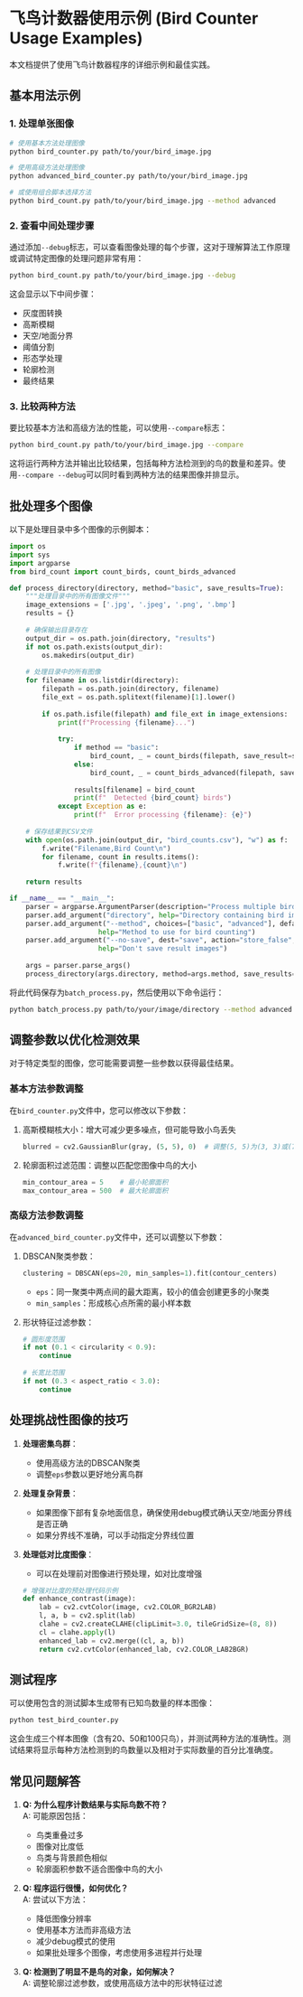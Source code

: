 # 飞鸟计数器使用示例 (Bird Counter Usage Examples)

本文档提供了使用飞鸟计数器程序的详细示例和最佳实践。

## 基本用法示例

### 1. 处理单张图像

```bash
# 使用基本方法处理图像
python bird_counter.py path/to/your/bird_image.jpg

# 使用高级方法处理图像
python advanced_bird_counter.py path/to/your/bird_image.jpg

# 或使用组合脚本选择方法
python bird_count.py path/to/your/bird_image.jpg --method advanced
```

### 2. 查看中间处理步骤

通过添加`--debug`标志，可以查看图像处理的每个步骤，这对于理解算法工作原理或调试特定图像的处理问题非常有用：

```bash
python bird_count.py path/to/your/bird_image.jpg --debug
```

这会显示以下中间步骤：
- 灰度图转换
- 高斯模糊
- 天空/地面分界
- 阈值分割
- 形态学处理
- 轮廓检测
- 最终结果

### 3. 比较两种方法

要比较基本方法和高级方法的性能，可以使用`--compare`标志：

```bash
python bird_count.py path/to/your/bird_image.jpg --compare
```

这将运行两种方法并输出比较结果，包括每种方法检测到的鸟的数量和差异。使用`--compare --debug`可以同时看到两种方法的结果图像并排显示。

## 批处理多个图像

以下是处理目录中多个图像的示例脚本：

```python
import os
import sys
import argparse
from bird_count import count_birds, count_birds_advanced

def process_directory(directory, method="basic", save_results=True):
    """处理目录中的所有图像文件"""
    image_extensions = ['.jpg', '.jpeg', '.png', '.bmp']
    results = {}
    
    # 确保输出目录存在
    output_dir = os.path.join(directory, "results")
    if not os.path.exists(output_dir):
        os.makedirs(output_dir)
    
    # 处理目录中的所有图像
    for filename in os.listdir(directory):
        filepath = os.path.join(directory, filename)
        file_ext = os.path.splitext(filename)[1].lower()
        
        if os.path.isfile(filepath) and file_ext in image_extensions:
            print(f"Processing {filename}...")
            
            try:
                if method == "basic":
                    bird_count, _ = count_birds(filepath, save_result=save_results)
                else:
                    bird_count, _ = count_birds_advanced(filepath, save_result=save_results)
                
                results[filename] = bird_count
                print(f"  Detected {bird_count} birds")
            except Exception as e:
                print(f"  Error processing {filename}: {e}")
    
    # 保存结果到CSV文件
    with open(os.path.join(output_dir, "bird_counts.csv"), "w") as f:
        f.write("Filename,Bird Count\n")
        for filename, count in results.items():
            f.write(f"{filename},{count}\n")
    
    return results

if __name__ == "__main__":
    parser = argparse.ArgumentParser(description="Process multiple bird images in a directory")
    parser.add_argument("directory", help="Directory containing bird images")
    parser.add_argument("--method", choices=["basic", "advanced"], default="basic", 
                      help="Method to use for bird counting")
    parser.add_argument("--no-save", dest="save", action="store_false", 
                      help="Don't save result images")
    
    args = parser.parse_args()
    process_directory(args.directory, method=args.method, save_results=args.save)
```

将此代码保存为`batch_process.py`，然后使用以下命令运行：

```bash
python batch_process.py path/to/your/image/directory --method advanced
```

## 调整参数以优化检测效果

对于特定类型的图像，您可能需要调整一些参数以获得最佳结果。

### 基本方法参数调整

在`bird_counter.py`文件中，您可以修改以下参数：

1. 高斯模糊核大小：增大可减少更多噪点，但可能导致小鸟丢失
   ```python
   blurred = cv2.GaussianBlur(gray, (5, 5), 0)  # 调整(5, 5)为(3, 3)或(7, 7)
   ```

2. 轮廓面积过滤范围：调整以匹配您图像中鸟的大小
   ```python
   min_contour_area = 5    # 最小轮廓面积
   max_contour_area = 500  # 最大轮廓面积
   ```

### 高级方法参数调整

在`advanced_bird_counter.py`文件中，还可以调整以下参数：

1. DBSCAN聚类参数：
   ```python
   clustering = DBSCAN(eps=20, min_samples=1).fit(contour_centers)
   ```
   - `eps`：同一聚类中两点间的最大距离，较小的值会创建更多的小聚类
   - `min_samples`：形成核心点所需的最小样本数

2. 形状特征过滤参数：
   ```python
   # 圆形度范围
   if not (0.1 < circularity < 0.9):
       continue
       
   # 长宽比范围
   if not (0.3 < aspect_ratio < 3.0):
       continue
   ```

## 处理挑战性图像的技巧

1. **处理密集鸟群**：
   - 使用高级方法的DBSCAN聚类
   - 调整`eps`参数以更好地分离鸟群

2. **处理复杂背景**：
   - 如果图像下部有复杂地面信息，确保使用debug模式确认天空/地面分界线是否正确
   - 如果分界线不准确，可以手动指定分界线位置

3. **处理低对比度图像**：
   - 可以在处理前对图像进行预处理，如对比度增强
   ```python
   # 增强对比度的预处理代码示例
   def enhance_contrast(image):
       lab = cv2.cvtColor(image, cv2.COLOR_BGR2LAB)
       l, a, b = cv2.split(lab)
       clahe = cv2.createCLAHE(clipLimit=3.0, tileGridSize=(8, 8))
       cl = clahe.apply(l)
       enhanced_lab = cv2.merge((cl, a, b))
       return cv2.cvtColor(enhanced_lab, cv2.COLOR_LAB2BGR)
   ```

## 测试程序

可以使用包含的测试脚本生成带有已知鸟数量的样本图像：

```bash
python test_bird_counter.py
```

这会生成三个样本图像（含有20、50和100只鸟），并测试两种方法的准确性。测试结果将显示每种方法检测到的鸟数量以及相对于实际数量的百分比准确度。

## 常见问题解答

1. **Q: 为什么程序计数结果与实际鸟数不符？**  
   A: 可能原因包括：
   - 鸟类重叠过多
   - 图像对比度低
   - 鸟类与背景颜色相似
   - 轮廓面积参数不适合图像中鸟的大小

2. **Q: 程序运行很慢，如何优化？**  
   A: 尝试以下方法：
   - 降低图像分辨率
   - 使用基本方法而非高级方法
   - 减少debug模式的使用
   - 如果批处理多个图像，考虑使用多进程并行处理

3. **Q: 检测到了明显不是鸟的对象，如何解决？**  
   A: 调整轮廓过滤参数，或使用高级方法中的形状特征过滤 